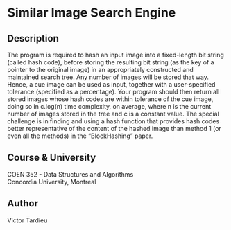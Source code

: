 # Similar Image Search Engine

## Description
The program is required to hash an input image into a fixed-length bit string (called hash code), before storing the resulting bit string (as the key of a pointer to the original image) in an appropriately constructed and maintained search tree. Any number of images will be stored that way. Hence, a cue image can be used as input, together with a user-specified tolerance (specified as a percentage). Your program should then return all stored images whose hash codes are within tolerance of the cue image, doing so in c.log(n) time complexity, on average, where n is the current number of images stored in the tree and c is a constant value. The special challenge is in finding and using a hash function that provides hash codes better representative of the content of the hashed image than method 1 (or even all the methods) in the “BlockHashing” paper.

## Course & University
COEN 352 - Data Structures and Algorithms  
Concordia University, Montreal

## Author
Victor Tardieu
